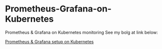 # Prometheus-Grafana-on-Kubernetes
Prometheus &amp; Grafana on Kubernetes monitoring See my bolg at link below: 

[Prometheus & Grafana setup on Kubernetes](https://medium.com/@pushkarjoshi0410/prometheus-grafana-on-kubernetes-beb2d7c691a8)
